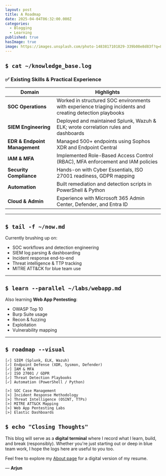 ```yaml
---
layout: post
title: A Roadmap
date: 2025-04-04T06:32:00.000Z
categories:
  - Blogging
  - Learning
published: true
hasImage: true
image: https://images.unsplash.com/photo-1483817101829-339b08e8d83f?q=80&w=2004&auto=format&fit=crop&ixlib=rb-4.0.3&ixid=M3wxMjA3fDB8MHxwaG90by1wYWdlfHx8fGVufDB8fHx8fA%3D%3D
---
```

## `$ cat ~/knowledge_base.log`

### ✅ Existing Skills & Practical Experience

| Domain                        | Highlights                                                                                                |
| ----------------------------- | --------------------------------------------------------------------------------------------------------- |
| **SOC Operations**            | Worked in structured SOC environments with experience triaging incidents and creating detection playbooks |
| **SIEM Engineering**          | Deployed and maintained Splunk, Wazuh & ELK; wrote correlation rules and dashboards                       |
| **EDR & Endpoint Management** | Managed 500+ endpoints using Sophos XDR and Endpoint Central                                              |
| **IAM & MFA**                 | Implemented Role-Based Access Control (RBAC), MFA enforcement and IAM policies                            |
| **Security Compliance**       | Hands-on with Cyber Essentials, ISO 27001 readiness, GDPR mapping                                         |
| **Automation**                | Built remediation and detection scripts in PowerShell & Python                                            |
| **Cloud & Admin**             | Experience with Microsoft 365 Admin Center, Defender, and Entra ID                                        |

- - -

## `$ tail -f ~/now.md`

Currently brushing up on:

* SOC workflows and detection engineering  
* SIEM log parsing & dashboarding  
* Incident response end-to-end  
* Threat intelligence & TTP tracking  
* MITRE ATT&CK for blue team use

- - -

## `$ learn --parallel ~/labs/webapp.md`

Also learning **Web App Pentesting**:

* OWASP Top 10  
* Burp Suite usage  
* Recon & fuzzing  
* Exploitation  
* Vulnerability mapping

- - -

## `$ roadmap --visual`



```
[✓] SIEM (Splunk, ELK, Wazuh)
[✓] Endpoint Defense (XDR, Sysmon, Defender)
[✓] IAM & MFA
[✓] ISO 27001 / GDPR
[✓] Threat Detection Playbooks
[✓] Automation (PowerShell / Python)

[>] SOC Case Management
[>] Incident Response Methodology
[>] Threat Intelligence (OSINT, TTPs)
[>] MITRE ATT&CK Mapping
[>] Web App Pentesting Labs
[>] Elastic Dashboards
```

## `$ echo "Closing Thoughts"`

This blog will serve as a **digital terminal** where I record what I learn, build, and break (responsibly). Whether you're just starting out or deep in blue team work, I hope the logs here are useful to you too.

Feel free to explore my [About page](https://arjuntarakesh.com/about/) for a digital version of my resume.

>

— **Arjun**

```

```
